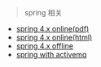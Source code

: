> spring 相关

- [spring 4.x online(pdf)](https://docs.spring.io/spring-framework/docs/current/spring-framework-reference/pdf/spring-framework-reference.pdf)
- [spring 4.x online(html)](https://docs.spring.io/spring-framework/docs/current/spring-framework-reference/htmlsingle/)
- [spring 4.x offline](spring-framework-reference.pdf)
- [spring with activemq](http://activemq.apache.org/spring-support.html)